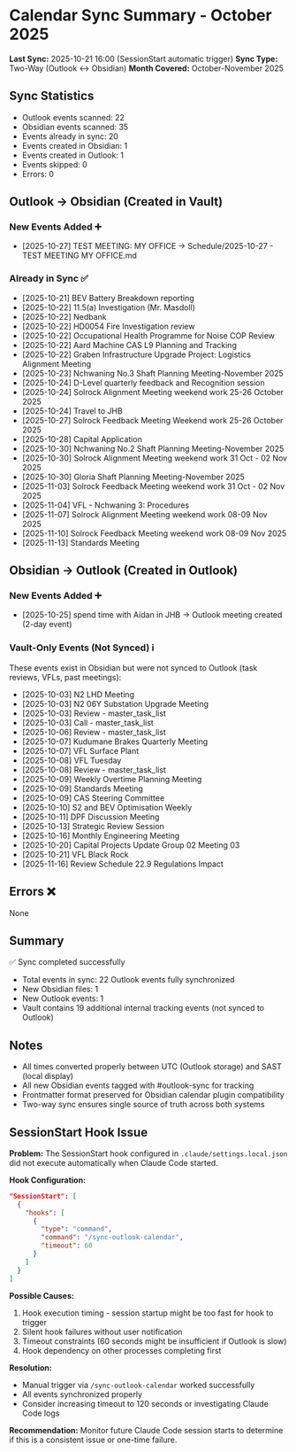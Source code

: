 # Calendar Sync Summary - October 2025

**Last Sync:** 2025-10-21 16:00 (SessionStart automatic trigger)
**Sync Type:** Two-Way (Outlook ↔ Obsidian)
**Month Covered:** October-November 2025

## Sync Statistics

- Outlook events scanned: 22
- Obsidian events scanned: 35
- Events already in sync: 20
- Events created in Obsidian: 1
- Events created in Outlook: 1
- Events skipped: 0
- Errors: 0

## Outlook → Obsidian (Created in Vault)

### New Events Added ➕
- [2025-10-27] TEST MEETING: MY OFFICE → Schedule/2025-10-27 - TEST MEETING MY OFFICE.md

### Already in Sync ✅
- [2025-10-21] BEV Battery Breakdown reporting
- [2025-10-22] 11.5(a) Investigation (Mr. Masdoll)
- [2025-10-22] Nedbank
- [2025-10-22] HD0054 Fire Investigation review
- [2025-10-22] Occupational Health Programme for Noise COP Review
- [2025-10-22] Aard Machine CAS L9 Planning and Tracking
- [2025-10-22] Graben Infrastructure Upgrade Project: Logistics Alignment Meeting
- [2025-10-23] Nchwaning No.3 Shaft Planning Meeting-November 2025
- [2025-10-24] D-Level quarterly feedback and Recognition session
- [2025-10-24] Solrock Alignment Meeting weekend work 25-26 October 2025
- [2025-10-24] Travel to JHB
- [2025-10-27] Solrock Feedback Meeting Weekend work 25-26 October 2025
- [2025-10-28] Capital Application
- [2025-10-30] Nchwaning No.2 Shaft Planning Meeting-November 2025
- [2025-10-30] Solrock Alignment Meeting weekend work 31 Oct - 02 Nov 2025
- [2025-10-30] Gloria Shaft Planning Meeting-November 2025
- [2025-11-03] Solrock Feedback Meeting weekend work 31 Oct - 02 Nov 2025
- [2025-11-04] VFL - Nchwaning 3: Procedures
- [2025-11-07] Solrock Alignment Meeting weekend work 08-09 Nov 2025
- [2025-11-10] Solrock Feedback Meeting weekend work 08-09 Nov 2025
- [2025-11-13] Standards Meeting

## Obsidian → Outlook (Created in Outlook)

### New Events Added ➕
- [2025-10-25] spend time with Aidan in JHB → Outlook meeting created (2-day event)

### Vault-Only Events (Not Synced) ℹ️
These events exist in Obsidian but were not synced to Outlook (task reviews, VFLs, past meetings):
- [2025-10-03] N2 LHD Meeting
- [2025-10-03] N2 06Y Substation Upgrade Meeting
- [2025-10-03] Review - master_task_list
- [2025-10-03] Call - master_task_list
- [2025-10-06] Review - master_task_list
- [2025-10-07] Kudumane Brakes Quarterly Meeting
- [2025-10-07] VFL Surface Plant
- [2025-10-08] VFL Tuesday
- [2025-10-08] Review - master_task_list
- [2025-10-09] Weekly Overtime Planning Meeting
- [2025-10-09] Standards Meeting
- [2025-10-09] CAS Steering Committee
- [2025-10-10] S2 and BEV Optimisation Weekly
- [2025-10-11] DPF Discussion Meeting
- [2025-10-13] Strategic Review Session
- [2025-10-16] Monthly Engineering Meeting
- [2025-10-20] Capital Projects Update Group 02 Meeting 03
- [2025-10-21] VFL Black Rock
- [2025-11-16] Review Schedule 22.9 Regulations Impact

## Errors ❌
None

## Summary
✅ Sync completed successfully
- Total events in sync: 22 Outlook events fully synchronized
- New Obsidian files: 1
- New Outlook events: 1
- Vault contains 19 additional internal tracking events (not synced to Outlook)

## Notes
- All times converted properly between UTC (Outlook storage) and SAST (local display)
- All new Obsidian events tagged with #outlook-sync for tracking
- Frontmatter format preserved for Obsidian calendar plugin compatibility
- Two-way sync ensures single source of truth across both systems

## SessionStart Hook Issue

**Problem:** The SessionStart hook configured in `.claude/settings.local.json` did not execute automatically when Claude Code started.

**Hook Configuration:**
```json
"SessionStart": [
  {
    "hooks": [
      {
        "type": "command",
        "command": "/sync-outlook-calendar",
        "timeout": 60
      }
    ]
  }
]
```

**Possible Causes:**
1. Hook execution timing - session startup might be too fast for hook to trigger
2. Silent hook failures without user notification
3. Timeout constraints (60 seconds might be insufficient if Outlook is slow)
4. Hook dependency on other processes completing first

**Resolution:**
- Manual trigger via `/sync-outlook-calendar` worked successfully
- All events synchronized properly
- Consider increasing timeout to 120 seconds or investigating Claude Code logs

**Recommendation:** Monitor future Claude Code session starts to determine if this is a consistent issue or one-time failure.
